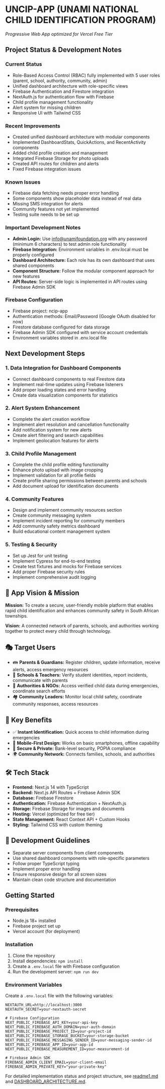 # UNCIP-APP (UNAMI NATIONAL CHILD IDENTIFICATION PROGRAM)
*Progressive Web App optimized for Vercel Free Tier*

## Project Status & Development Notes

### Current Status
- Role-Based Access Control (RBAC) fully implemented with 5 user roles (parent, school, authority, community, admin)
- Unified dashboard architecture with role-specific views
- Firebase Authentication and Firestore integration
- NextAuth.js for authentication flow with Firebase
- Child profile management functionality
- Alert system for missing children
- Responsive UI with Tailwind CSS

### Recent Improvements
- Created unified dashboard architecture with modular components
- Implemented DashboardStats, QuickActions, and RecentActivity components
- Added child profile creation and management
- Integrated Firebase Storage for photo uploads
- Created API routes for children and alerts
- Fixed Firebase integration issues

### Known Issues
- Firebase data fetching needs proper error handling
- Some components show placeholder data instead of real data
- Missing SMS integration for alerts
- Community features not yet implemented
- Testing suite needs to be set up

### Important Development Notes
- **Admin Login:** Use info@unamifoundation.org with any password (minimum 6 characters) to test admin role functionality
- **Firebase Integration:** Environment variables in .env.local must be properly configured
- **Dashboard Architecture:** Each role has its own dashboard that uses shared components
- **Component Structure:** Follow the modular component approach for new features
- **API Routes:** Server-side logic is implemented in API routes using Firebase Admin SDK

### Firebase Configuration
- Firebase project: ncip-app
- Authentication methods: Email/Password (Google OAuth disabled for now)
- Firestore database configured for data storage
- Firebase Admin SDK configured with service account credentials
- Environment variables stored in .env.local file

## Next Development Steps

### 1. Data Integration for Dashboard Components
- Connect dashboard components to real Firestore data
- Implement real-time updates using Firebase listeners
- Add proper loading states and error handling
- Create data visualization components for statistics

### 2. Alert System Enhancement
- Complete the alert creation workflow
- Implement alert resolution and cancellation functionality
- Add notification system for new alerts
- Create alert filtering and search capabilities
- Implement geolocation features for alerts

### 3. Child Profile Management
- Complete the child profile editing functionality
- Enhance photo upload with image cropping
- Implement validation for all profile fields
- Create profile sharing permissions between parents and schools
- Add document upload for identification documents

### 4. Community Features
- Design and implement community resources section
- Create community messaging system
- Implement incident reporting for community members
- Add community safety metrics dashboard
- Build educational content management system

### 5. Testing & Security
- Set up Jest for unit testing
- Implement Cypress for end-to-end testing
- Create test fixtures and mocks for Firebase services
- Add proper Firebase security rules
- Implement comprehensive audit logging

## 🎯 App Vision & Mission
**Mission:** To create a secure, user-friendly mobile platform that enables rapid child identification and enhances community safety in South African townships.

**Vision:** A connected network of parents, schools, and authorities working together to protect every child through technology.

## 🎭 Target Users
- 👪 **Parents & Guardians:** Register children, update information, receive alerts, access emergency resources
- 🏫 **Schools & Teachers:** Verify student identities, report incidents, communicate with parents
- 👮 **Authorities & NGOs:** Access verified child data during emergencies, coordinate search efforts
- 🏘️ **Community Leaders:** Monitor local child safety, coordinate community responses, access resources

## 🌟 Key Benefits
- ✅ **Instant Identification:** Quick access to child information during emergencies
- 📱 **Mobile-First Design:** Works on basic smartphones, offline capability
- 🔐 **Secure & Private:** Bank-level security, POPIA compliance
- 🌍 **Community Network:** Connects families, schools, and authorities

## 🛠️ Tech Stack
- **Frontend:** Next.js 14 with TypeScript
- **Backend:** Next.js API Routes + Firebase Admin SDK
- **Database:** Firebase Firestore
- **Authentication:** Firebase Authentication + NextAuth.js
- **Storage:** Firebase Storage for images and documents
- **Hosting:** Vercel (optimized for free tier)
- **State Management:** React Context API + Custom Hooks
- **Styling:** Tailwind CSS with custom theming

## 🔧 Development Guidelines
- Separate server components from client components
- Use shared dashboard components with role-specific parameters
- Follow proper TypeScript typing
- Implement proper error handling
- Ensure responsive design for all screen sizes
- Maintain clean code structure and documentation

## Getting Started

### Prerequisites
- Node.js 18+ installed
- Firebase project set up
- Vercel account (for deployment)

### Installation
1. Clone the repository
2. Install dependencies: `npm install`
3. Create a `.env.local` file with Firebase configuration
4. Run the development server: `npm run dev`

### Environment Variables
Create a `.env.local` file with the following variables:
```
NEXTAUTH_URL=http://localhost:3000
NEXTAUTH_SECRET=your-nextauth-secret

# Firebase Configuration
NEXT_PUBLIC_FIREBASE_API_KEY=your-api-key
NEXT_PUBLIC_FIREBASE_AUTH_DOMAIN=your-auth-domain
NEXT_PUBLIC_FIREBASE_PROJECT_ID=your-project-id
NEXT_PUBLIC_FIREBASE_STORAGE_BUCKET=your-storage-bucket
NEXT_PUBLIC_FIREBASE_MESSAGING_SENDER_ID=your-messaging-sender-id
NEXT_PUBLIC_FIREBASE_APP_ID=your-app-id
NEXT_PUBLIC_FIREBASE_MEASUREMENT_ID=your-measurement-id

# Firebase Admin SDK
FIREBASE_ADMIN_CLIENT_EMAIL=your-client-email
FIREBASE_ADMIN_PRIVATE_KEY="your-private-key"
```

For detailed implementation status and project structure, see [readme1.md](./docs-archive/readme1.md) and [DASHBOARD_ARCHITECTURE.md](./docs-archive/DASHBOARD_ARCHITECTURE.md).